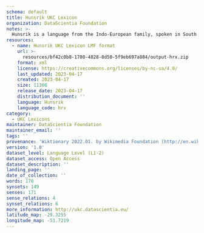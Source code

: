 ```yaml
---
schema: default
title: Hunsrik UKC Lexicon
organization: DataScientia Foundation
notes: >-
  Hunsrik is a language from the Indo-European family, spoken in South America. The UKC Lexicon of Hunsrik is represented as a lexico-semantic network. It consists of words, word senses, synsets, as well as sense-level and synset-level relationships.
resources:
  - name: Hunsrik UKC Lexicon LMF format
    url: >-
      resources/bf42c0b8-1780-4828-8d50-5f9eb697a884/output-hrx.zip
    format: xml
    license: https://creativecommons.org/licenses/by-nc-sa/4.0/
    last_updated: 2023-04-17
    created: 2023-04-17
    size: 11306
    release_date: 2023-04-17
    distribution_document: ''
    language: Hunsrik
    language_code: hrx
category:
  - UKC Lexicons
maintainer: DataScientia Foundation
maintainer_email: ''
tags: ''
provenance: 'Wiktionary 2022.01. by Wikimedia Foundation (http://en.wiktionary.org); CogNet 2.1 by Khuyagbaatar Batsuren, National University of Mongolia (http://cognet.ukc.disi.unitn.it); MorphyNet 2.0 by Gábor Bella and Khuyagbaatar Batsuren (http://ukc.disi.unitn.it/index.php/morphynet/); Princeton WordNet 2.1 by Princeton University (https://wordnet.princeton.edu)'
version: '1.0'
dataset_level: Language Level (L1-2)
dataset_access: Open Access
dataset_description: ''
landing_page: ''
date_of_collection: ''
words: 170
synsets: 149
senses: 171
sense_relations: 4
synset_relations: 6
more_information: http://ukc.datascientia.eu/
latitude_map: -29.3255
longitude_map: -51.7219
---
```

